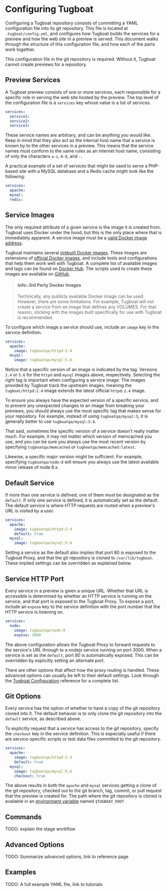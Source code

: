 # Configuring Tugboat

Configuring a Tugboat repository consists of committing a YAML configuration
file into its git repository. This file is located at `.tugboat/config.yml`, and
configures how Tugboat builds the services for a preview and how the web site in
a preview is served. This document walks through the structure of this
configuration file, and how each of the parts work together.

This configuration file in the git repository is required. Without it, Tugboat
cannot create previews for a repository.

## Preview Services

A Tugboat preview consists of one or more services, each responsible for a
specific role in serving the web site hosted by the preview. The top level of
the configuration file is a `services` key whose value is a list of services.

```yaml
services:
  service1:
  service2:
  service3:
```

These service names are arbitrary, and can be anything you would like. Keep in
mind that they also act as the internal host name that a service is known by to
the other services in a preview. This means that the service names must conform
to the same rules as an internet host name, consisting of only the characters
`a-z`, `0-9`, and `-`.

A practical example of a set of services that might be used to serve a PHP-based
site with a MySQL database and a Redis cache might look like the following:

```yaml
services:
  apache:
  mysql:
  redis:
```

## Service Images

The only required attribute of a given service is the image it is created from.
Tugboat uses Docker under the hood, but this is the only place where that is
immediately apparent. A service image must be a
[valid Docker image address](https://docs.docker.com/engine/reference/commandline/pull/).

Tugboat maintains several
[prebuilt Docker images](../reference/services/index.md). These images are
extensions of
[official Docker images](https://docs.docker.com/docker-hub/official_repos/),
and include tools and configurations that help them work well with Tugboat. A
complete list of available images and tags can be found on
[Docker Hub](https://hub.docker.com/u/tugboatqa/). The scripts used to create
these images are available on [GitHub](https://github.com/TugboatQA/images).

> #### Info::3rd Party Docker Images
>
> Technically, any publicly available Docker image can be used. However, there
> are some limitations. For example, Tugboat will not create a service from an
> image that defines any VOLUMES. For that reason, sticking with the images
> built specifically for use with Tugboat is recommended.

To configure which image a service should use, include an `image` key in the
service definition.

```yaml
services:
  apache:
    image: tugboatqa/httpd:2.4
  msyql:
    image: tugboatqa/mysql:5.6
```

Notice that a specific version of an image is indicated by the tag. Versions
`2.4` or `5.6` for the `httpd` and `mysql` images above, respectively. Selecting
the right tag is important when configuring a service image. The images provided
by Tugboat track the upstream images, meaning the `tugboat/httpd:2.4` image
extends the latest official `httpd:2.4` image.

To ensure you always have the expected version of a specific service, and to
prevent any unexpected changes to an image from breaking your previews, you
should always use the most specific tag that makes sense for your repository.
For example, instead of using `tugboatqa/mysql:5`, it is generally better to use
`tugboatqa/mysql:5.6`.

That said, sometimes the specific version of a service doesn't really matter
much. For example, it may not matter which version of memcached you use, and you
can be sure you always use the most recent version by specifying
`tugboatqa/memcached` or `tugboatqa/memcached:latest`.

Likewise, a specific major version might be sufficient. For example, specifying
`tugboatqa/node:8` will ensure you always use the latest available minor release
of node 8.x.

## Default Service

If more than one service is defined, one of them must be designated as the
`default`. If only one service is defined, it is automatically set as the
default. The default service is where HTTP requests are routed when a preview's
URL is visited by a user.

```yaml
services:
  apache:
    image: tugboatqa/httpd:2.4
    default: true
  mysql:
    image: tugboatqa/mysql:5.6
```

Setting a service as the default also implies that port 80 is exposed to the
Tugboat Proxy, and that the git repository is cloned to `/var/lib/tugboat`.
These implied settings can be overridden as explained below.

## Service HTTP Port

Every service in a preview is given a unique URL. Whether that URL is accessible
is determined by whether an HTTP service is running on the service, and that
port is exposed to the Tugboat Proxy. To expose a port, include an `expose` key
to the service definition with the port number that the HTTP service is
listening on.

```yaml
services:
  node:
    image: tugboatqa/node:8
    expose: 3000
```

The above configuration allows the Tugboat Proxy to forward requests to the
service's URL through to a nodejs service running on port 3000. When a service
is set as the `default`, port 80 is automatically exposed. This can be
overridden by explicitly setting an alternate port.

There are other options that affect how the proxy routing is handled. These
advanced options can usually be left to their default settings. Look through the
[Tugboat Configuration](../reference/tugboat-configuration/index.md) reference
for a complete list.

## Git Options

Every service has the option of whether to have a copy of the git repository
cloned into it. The default behavior is to only clone the git repository into
the `default` service, as described above.

To explicitly request that a service has access to the git repository, specify
the `checkout` key in the service definition. This is especially useful if there
are service-specific scripts or test data files committed to the git repository.

```yaml
services:
  apache:
    image: tugboatqa/httpd:2.4
    default: true
  mysql:
    image: tugboatqa/mysql:5.6
    checkout: true
```

The above results in both the `apache` and `mysql` services getting a clone of
the git repository, checked out to the git branch, tag, commit, or pull request
that the preview is created for. The path where the git repository is cloned is
available in an
[environment variable](../reference/environment-variables/index.md) named
`$TUGBOAT_ROOT`

## Commands

TODO: explain the stage workflow

## Advanced Options

TODO: Summarize advanced options, link to reference page

## Examples

TODO: A full example YAML file, link to tutorials
